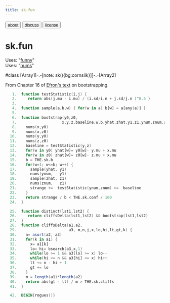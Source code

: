 ```yaml
---
title: sk.fun
---
```


<button class="button button1"><a href="/fun/ABOUT">about</a></button>   <button class="button button2"><a href="http://github.com/timm/fun/issues">discuss</a></button>    <button class="button button3"><a href="/fun/license">license</a></button> <br>



# sk.fun
Uses:  "[funny](funny)"<br>
Uses:  "[nums](nums)"<br>

#class [Array1]-.-[note: sk(){bg:cornsilk}]]-.-[Array2]

From Chapter 16 of [Efron's text](REFS#efron-1993) on bootstrapping.

```awk
   1.  function testStatistic(i,j) { 
   2.     return abs(j.mu - i.mu) / (i.sd/i.n + j.sd/j.n )^0.5 }
   3.  
   4.  function sample(a,b,w) { for(w in a) b[w] = a[any(a)] }
   5.  
   6.  function bootstrap(y0,z0,   
   7.                    x,y,z,baseline,w,b,yhat,zhat,y1,z1,ynum,znum,strange) {
   8.    nums(x,y0)
   9.    nums(x,z0)
  10.    nums(y,y0)
  11.    nums(z,z0)
  12.    baseline = testStatistic(y,z)
  13.    for(w in y0) yhat[w]= y0[w]- y.mu + x.mu 
  14.    for(w in z0) zhat[w]= z0[w]- z.mu + x.mu 
  15.    b = THE.sk.b
  16.    for(w=1; w<=b; w++) { 
  17.      sample(yhat, y1) 
  18.      nums(ynum,   y1)
  19.      sample(zhat, z1) 
  20.      nums(znum,   z1)
  21.      strange +=  testStatistic(ynum,znum) >=  baseline
  22.    }
  23.    return strange / b < THE.sk.conf / 100
  24.  }
```

```awk
  25.  function distinct(lst1,lst2) {
  26.     return cliffsDelta(lst1,lst2) && bootstrap(lst1,lst2)
  27.  }
  28.  function cliffsDelta(a1,a2,
  29.                       a3, m,n,j,x,lo,hi,lt,gt,k) {
  30.    n= asort(a2, a3)
  31.    for(k in a1) {
  32.      x= a1[k]
  33.      lo= hi= bsearch(a3,x,1)
  34.      while(lo >= 1 && a3[lo] >= x) lo--
  35.      while(hi <= n && a3[hi] <= x) hi++
  36.      lt += n - hi + 1
  37.      gt += lo 
  38.    }
  39.    m = length(a1)*length(a2)
  40.    return abs(gt - lt) / m > THE.sk.cliffs
  41.  }
```

```awk
  42.  BEGIN{rogues()}
```
